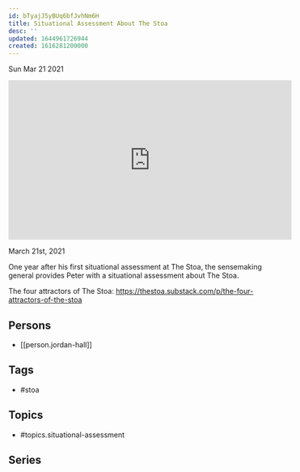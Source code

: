 ```yaml
---
id: bTyajJ5yBUq6bfJvhNm6H
title: Situational Assessment About The Stoa
desc: ''
updated: 1644961726944
created: 1616281200000
---
```





Sun Mar 21 2021

<iframe width="560" height="315" src="https://www.youtube.com/embed/QL7MYseaK2U" title="Situational Assessment About The Stoa w/ Jordan Hall" frameborder="0" allow="accelerometer; autoplay; clipboard-write; encrypted-media; gyroscope; picture-in-picture" allowfullscreen ></iframe>

March 21st, 2021

One year after his first situational assessment at The Stoa, the sensemaking general provides Peter with a situational assessment about The Stoa.

The four attractors of The Stoa: https://thestoa.substack.com/p/the-four-attractors-of-the-stoa

## Persons

- [[person.jordan-hall]]

## Tags

- #stoa

## Topics

- #topics.situational-assessment

## Series



